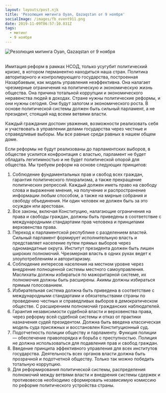 ```yaml
---
layout: layouts/post.njk
title: 'Резолюция митинга Oyan, Qazaqstan от 9 ноября'
socialImage: /images/fb_event911.png
date: 2019-11-09T06:57:10.031Z
tags:
  - митинг
  - 9 ноября
---
```

![Резолюция митинга Oyan, Qazaqstan от 9 ноября](/images/fb_event911.png)

\
Имитация реформ в рамках НСОД, только усугубит политический кризис, в котором перманентно находиться наша стран. Политика авторитарного и контролирующего государства, построенная Назарбаевым, как модель управления неэффективна. Она налагает чрезмерные ограничения на политическую и экономическую жизнь общества. Она причина тотальной коррупции и экономического неравенства людей в доходах. 
Стране нужны политические реформы, и они нужны сегодня. Они будут залогом и экономического роста. В основе политической системы должен быть сильный парламент, а не президент, стоящий над всеми ветвями власти.

Каждый гражданин достоин уважения, возможности реализовать себя и участвовать в управлении делами государства через честные и справедливые выборы. Мы все равные среди равных в нашем общем доме. 

Если реформы не будут реализованы до парламентских выборов, в обществе усилится конфронтация с властью, парламент не будет обладать легитимностью и не будет политической опорой для общества. 
Мы требуем реформ на основе следующих принципов: 

1. Соблюдение фундаментальных прав и свобод всех граждан, гарантия политического плюрализма, а также прекращение политических репрессий. Каждый должен иметь право на свободу слова и выражение мнения, на получение и распространение информации любым способом, а также на мирные собрания и свободу объединения. Ни один человек не должен быть за это осужден или арестован.
2. Все законы, включая Конституцию, налагающие ограничения на права и свободы граждан, должны быть приведены в соответствие с международными стандартами прав человека и принципами верховенства права. 
3. Переход к парламентской республике с разделением властей. Сильный парламент формирует исполнительную власть и представляет население путем прямых выборов через одномандатные округа. Институт президента должен быть лишен широких полномочий. Чрезмерная власть в одних руках ведет к злоупотреблениям и авторитаризму. 
4. Соблюдение интересов населения на местном уровне через внедрение полноценной системы местного самоуправления. Маслихаты должны избираться по мажоритарной системе, их полномочия должны быть расширены. Акимы должны избираться прямым голосованием.
5. Избирательная система должна быть приведена в соответствие с международными стандартами и обязательствами страны по проведению честных и справедливых выборов в демократическом обществе. С расширением полномочий гражданских наблюдателей.
6. Гарантия независимости судебной власти и верховенства права, через реформу всей судебной системы и отказ от практики назначения судей президентом. Должна быть введена классическая модель суда присяжных и восстановлен Конституционный суд.
7. Подотчетность полиции обществу и парламенту. Функция полиции — обеспечение правопорядка и борьба с преступностью. Полиция не должна использоваться для подавления прав и свобод граждан.
8. Введение принципа эффективного управления для всех институтов государства. Деятельность всех органов власти должна быть прозрачной и подотчетной обществу. Только так можно победить тотальную коррупцию.
9. Для реформирования политической системы, распределения полномочий между ветвями власти и внедрения системы сдержек и противовесов необходимо сформировать независимую комиссию по реформе политического устройства страны.
